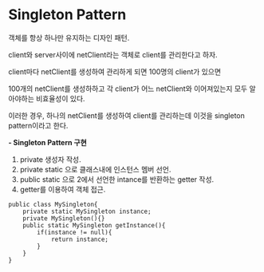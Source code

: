 # Singleton Pattern

객체를 항상 하나만 유지하는 디자인 패턴.

client와 server사이에 netClient라는 객체로 client를 관리한다고 하자.

client마다 netClient를 생성하여 관리하게 되면 100명의 client가 있으면

100개의 netClient를 생성하하고 각 client가 어느 netClient와 이어져있는지 모두 알아야하는 비효율성이 있다.

이러한 경우, 하나의 netClient를 생성하여 client를 관리하는데 이것을 singleton pattern이라고 한다.

**- Singleton Pattern 구현**
1. private 생성자 작성.
2. private static 으로 클래스내에 인스턴스 멤버 선언.
3. public static 으로 2에서 선언한 intance를 반환하는 getter 작성.
4. getter를 이용하여 객체 접근.

```
public class MySingleton{
	private static MySingleton instance;
	private MySingleton(){}
	public static MySingleton getInstance(){
		if(instance != null){
			return instance;
		}
	}
}
```

